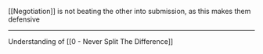 [[Negotiation]] is not beating the other into submission, as this makes them defensive

---

Understanding of [[0 - Never Split The Difference]]
